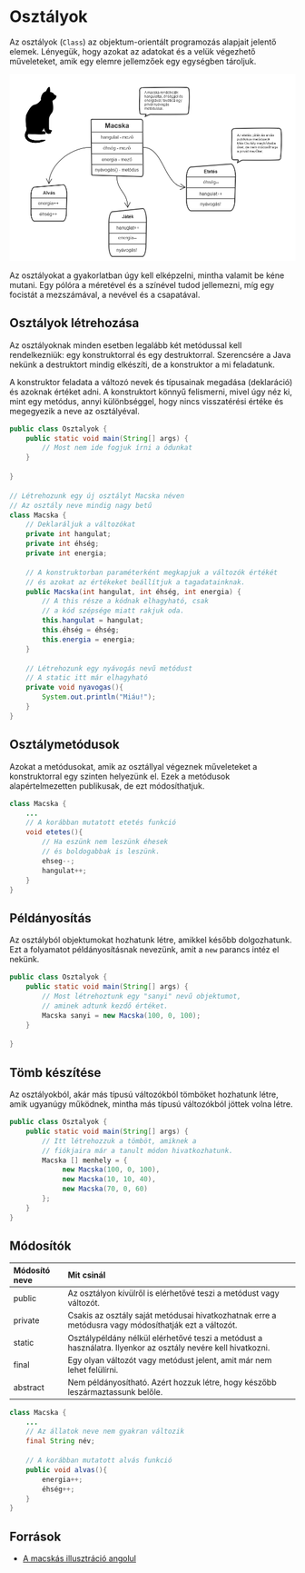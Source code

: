 # Osztályok

Az osztályok \(`Class`\) az objektum-orientált programozás alapjait jelentő elemek. Lényegük, hogy azokat az adatokat és a velük végezhető műveleteket, amik egy elemre jellemzőek egy egységben tároljuk.

![](../.gitbook/assets/hun_1_misrhzvzvu-y0ubxo2thhw%20%282%29.png)

Az osztályokat a gyakorlatban úgy kell elképzelni, mintha valamit be kéne mutani. Egy pólóra a méretével és a színével tudod jellemezni, míg egy focistát a mezszámával, a nevével és a csapatával.

## Osztályok létrehozása

Az osztályoknak minden esetben legalább két metódussal kell rendelkezniük: egy konstruktorral és egy destruktorral. Szerencsére a Java nekünk a destruktort mindig elkészíti, de a konstruktor a mi feladatunk.

A konstruktor feladata a változó nevek és típusainak megadása \(deklaráció\) és azoknak értéket adni. A konstruktort könnyű felismerni, mivel úgy néz ki, mint egy metódus, annyi különbséggel, hogy nincs visszatérési értéke és megegyezik a neve az osztályéval.

```java
public class Osztalyok {
    public static void main(String[] args) {
        // Most nem ide fogjuk írni a ódunkat
    }
    
}

// Létrehozunk egy új osztályt Macska néven
// Az osztály neve mindig nagy betű
class Macska {
    // Deklaráljuk a változókat
    private int hangulat;
    private int éhség;
    private int energia;

    // A konstruktorban paraméterként megkapjuk a változók értékét
    // és azokat az értékeket beállítjuk a tagadatainknak.
    public Macska(int hangulat, int éhség, int energia) {
        // A this része a kódnak elhagyható, csak 
        // a kód szépsége miatt rakjuk oda.
        this.hangulat = hangulat;
        this.éhség = éhség;
        this.energia = energia;
    }
    
    // Létrehozunk egy nyávogás nevű metódust
    // A static itt már elhagyható
    private void nyavogas(){
        System.out.println("Miáu!");
    }
}
```

## Osztálymetódusok

Azokat a metódusokat, amik az osztállyal végeznek műveleteket a konstruktorral egy szinten helyezünk el. Ezek a metódusok alapértelmezetten publikusak, de ezt módosíthatjuk.

```java
class Macska {
    ...
    // A korábban mutatott etetés funkció
    void etetes(){
        // Ha eszünk nem leszünk éhesek
        // és boldogabbak is leszünk.
        ehseg--;
        hangulat++;
    }
}
```

## Példányosítás

Az osztályból objektumokat hozhatunk létre, amikkel később dolgozhatunk. Ezt a folyamatot példányosításnak nevezünk, amit a `new` parancs intéz el nekünk.

```java
public class Osztalyok {
    public static void main(String[] args) {
        // Most létrehoztunk egy "sanyi" nevű objektumot,
        // aminek adtunk kezdő értéket.
        Macska sanyi = new Macska(100, 0, 100);
    }
    
}
```

## Tömb készítése

Az osztályokból, akár más típusú változókból tömböket hozhatunk létre, amik ugyanúgy működnek, mintha más típusú változókból jöttek volna létre.

```java
public class Osztalyok {
    public static void main(String[] args) {
        // Itt létrehozzuk a tömböt, amiknek a
        // fiókjaira már a tanult módon hivatkozhatunk.
        Macska [] menhely = {
             new Macska(100, 0, 100),
             new Macska(10, 10, 40),
             new Macska(70, 0, 60)
        };
    }    
}
```

## Módosítók

| Módosító neve | Mit csinál |
| :--- | :--- |
| public | Az osztályon kívülről is elérhetővé teszi a metódust vagy változót. |
| private | Csakis az osztály saját metódusai hivatkozhatnak erre a metódusra vagy módosíthatják ezt a változót. |
| static | Osztálypéldány nélkül elérhetővé teszi a metódust a használatra. Ilyenkor az osztály nevére kell hivatkozni. |
| final | Egy olyan változót vagy metódust jelent, amit már nem lehet felülírni. |
| abstract | Nem példányosítható. Azért hozzuk létre, hogy készőbb leszármaztassunk belőle. |

```java
class Macska {
    ...
    // Az állatok neve nem gyakran változik
    final String név;
    
    // A korábban mutatott alvás funkció
    public void alvas(){
        energia++;
        éhség++;
    }
}
```

## Források

* [A macskás illusztráció angolul](https://cdn-images-1.medium.com/max/2400/1*mISRhzvzvU-y0uBXo2thhw.png)

